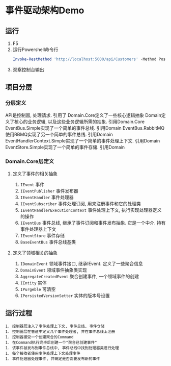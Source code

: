 # 事件驱动架构Demo

## 运行

1. F5
2. 运行Powershell命令行
    ```powershell
    Invoke-RestMethod 'http://localhost:5000/api/Customers' -Method Post  
    ```
3. 观察控制台输出

## 项目分层

### 分层定义

API是控制器, 处理请求. 引用了
Domain.Core定义了一些核心逻辑抽象
Domain定义了核心的业务逻辑, 以及这些业务逻辑所需的抽象. 引用Domain.Core
EventBus.Simple实现了一个简单的事件总线. 引用Domain
EventBus.RabbitMQ使用RBMQ实现了另一个简单的事件总线. 引用Domain
EventHandlerContext.Simple实现了一个简单的事件处理上下文. 引用Domain
EventStore.Simple实现了一个简单的事件存储. 引用Domain

### Domain.Core层定义

1. 定义了事件的相关抽象
    1. `IEvent` 事件
    1. `IEventPublisher` 事件发布器
    1. `IEventHandler` 事件处理器
    1. `IEventSubscriber` 事件处理订阅, 用来注册事件和它的处理类
    1. `IEventHandlerExecutionContext` 事件处理上下文, 执行实现处理器定义的操作
    1. `IEventBus` 事件总线, 继承了事件订阅和事件发布抽象. 它是一个中介. 持有事件处理器上下文 
    1. `IEventStore` 事件存储
    1. `BaseEventBus` 事件总线基类
   
  
2. 定义了领域相关的抽象
    1. `IDomainEvent` 领域事件接口, 继承IEvent. 定义了一些聚合信息
    1. `DomainEvent` 领域事件抽象类实现
    1. `AggregateCreatedEvent` 聚合创建事件, 一个领域事件的创建
    1. `IEntity` 实体
    1. `IPurgeble` 可清空
    1. `IPersistedVersionSetter` 实体的版本号设置


## 运行过程

    1. 控制器层注入了事件处理上下文, 事件总线, 事件仓储
    1. 控制器层在管道中定义几个事件处理者, 并在事件总线上注册
    1. 控制器接受一个创建聚合的Command
    1. 在Command执行完毕后创建一个"聚合已创建事件"
    1. 该事件被发布到事件总线中, 事件总线中找到处理器类进行处理
    1. 每个接收者使用事件处理上下文处理事件
    1. 事件处理器处理事件, 并确定是否需要发布新的事件
    